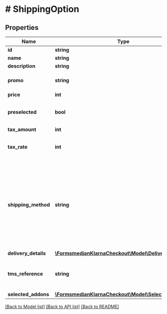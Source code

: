 # # ShippingOption

## Properties

Name | Type | Description | Notes
------------ | ------------- | ------------- | -------------
**id** | **string** | id |
**name** | **string** | Name. |
**description** | **string** | Description. | [optional]
**promo** | **string** | Promotion name. To be used if this shipping option is promotional. | [optional]
**price** | **int** | Price including tax. |
**preselected** | **bool** | If true, this option will be preselected when checkout loads. Default: false | [optional] [default to false]
**tax_amount** | **int** | Tax amount. |
**tax_rate** | **int** | Non-negative. In percent, two implicit decimals. I.e 2500 &#x3D; 25%. |
**shipping_method** | **string** | Shipping method. Possible values:&lt;ul&gt;&lt;li&gt;PickUpStore&lt;/li&gt;&lt;li&gt;Home&lt;/li&gt;&lt;li&gt;BoxReg&lt;/li&gt;&lt;li&gt;BoxUnreg&lt;/li&gt;&lt;li&gt;PickUpPoint&lt;/li&gt;&lt;li&gt;Own&lt;/li&gt;&lt;li&gt;Postal&lt;/li&gt;&lt;li&gt;DHLPackstation&lt;/li&gt;&lt;li&gt;Digital&lt;/li&gt;&lt;/ul&gt; If DHLPackstation is selected the correct form will be displayed. | [optional]
**delivery_details** | [**\FormsmedjanKlarnaCheckout\Model\DeliveryDetailsV1**](DeliveryDetailsV1.md) |  | [optional]
**tms_reference** | **string** | TMS reference. Required to map completed orders to shipments reserved in TMS. | [optional]
**selected_addons** | [**\FormsmedjanKlarnaCheckout\Model\SelectedAddon[]**](SelectedAddon.md) |  | [optional]

[[Back to Model list]](../../README.md#models) [[Back to API list]](../../README.md#endpoints) [[Back to README]](../../README.md)
